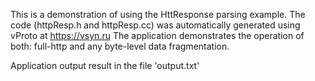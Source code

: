 This is a demonstration of using the HttResponse parsing example.
The code (httpResp.h and httpResp.cc) was automatically generated using vProto at https://vsyn.ru
The application demonstrates the operation of both: full-http and any byte-level data fragmentation.

Application output result in the file 'output.txt'
